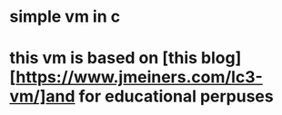 simple vm in c 
==

this vm is based on [this blog][https://www.jmeiners.com/lc3-vm/]and for educational perpuses 
==
